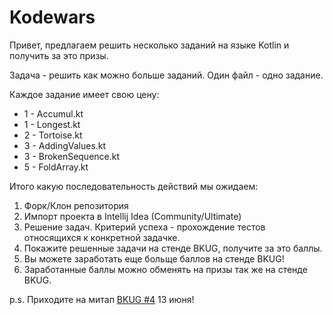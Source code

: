 # Kodewars

Привет, предлагаем решить несколько заданий на языке Kotlin и получить за это призы.

Задача - решить как можно больше заданий. Один файл - одно задание.

Каждое задание имеет свою цену:

* 1 - Accumul.kt
* 1 - Longest.kt
* 2 - Tortoise.kt
* 3 - AddingValues.kt
* 3 - BrokenSequence.kt
* 5 - FoldArray.kt

Итого какую последовательность действий мы ожидаем:

1. Форк/Клон репозитория
2. Импорт проекта в Intellij Idea (Community/Ultimate)
3. Решение задач. Критерий успеха - прохождение тестов относящихся к конкретной задачке.
4. Покажите решенные задачи на стенде BKUG, получите за это баллы.
5. Вы можете заработать еще больще баллов на стенде BKUG!
6. Заработанные баллы можно обменять на призы так же на стенде BKUG.

p.s. Приходите на митап [BKUG #4](https://bkug.by/) 13 июня!

